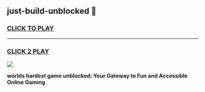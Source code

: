 
## just-build-unblocked 👋
<h3>
<a href="https://premium.freeplayer.one?title=just-build-unblocked&ref=14F">CLICK TO PLAY</a></h3>
<hr>

<h3>
<a href="https://premium.freeplayer.one?title=just-build-unblocked&ref=14F">CLICK 2 PLAY</a>
  
</h3>

<a href="https://premium.freeplayer.one?title=just-build-unblocked&ref=12F/"><img src="https://clearcache.store/games.png"></a>


**worlds hardest game unblocked: Your Gateway to Fun and Accessible Online Gaming**
